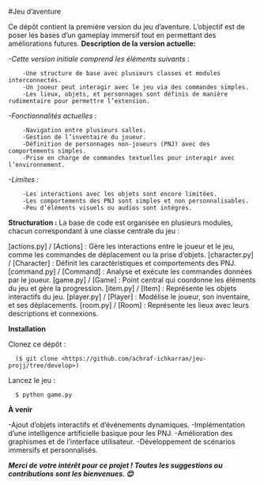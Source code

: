 #Jeu d’aventure

Ce dépôt contient la première version du jeu d’aventure. L’objectif est de poser les bases d’un gameplay immersif tout en permettant des améliorations futures.
 **Description de la version actuelle:**

  *-Cette version initiale comprend les éléments suivants :*

        -Une structure de base avec plusieurs classes et modules interconnectés.
        -Un joueur peut interagir avec le jeu via des commandes simples.
        -Les lieux, objets, et personnages sont définis de manière rudimentaire pour permettre l’extension.

  *-Fonctionnalités actuelles :*

        -Navigation entre plusieurs salles.
        -Gestion de l’inventaire du joueur.
        -Définition de personnages non-joueurs (PNJ) avec des comportements simples.
        -Prise en charge de commandes textuelles pour interagir avec l’environnement.

  *-Limites :*

        -Les interactions avec les objets sont encore limitées.
        -Les comportements des PNJ sont simples et non personnalisables.
        -Peu d’éléments visuels ou audios sont intégrés.

 **Structuration :**
La base de code est organisée en plusieurs modules, chacun correspondant à une classe centrale du jeu :

[actions.py] / [Actions] : Gère les interactions entre le joueur et le jeu, comme les commandes de déplacement ou la prise d’objets.
[character.py] / [Character] : Définit les caractéristiques et comportements des PNJ.
[command.py] / [Command] : Analyse et exécute les commandes données par le joueur.
[game.py] / [Game] : Point central qui coordonne les éléments du jeu et gère la progression.
[item.py] / [Item] : Représente les objets interactifs du jeu.
[player.py] / [Player] : Modélise le joueur, son inventaire, et ses déplacements.
[room.py] / [Room] : Représente les lieux avec leurs descriptions et connexions.

**Installation**

  Clonez ce dépôt :

      ($ git clone <https://github.com/achraf-ichkarran/jeu-projj/tree/develop>)

  Lancez le jeu :

      $ python game.py

**À venir**

  -Ajout d’objets interactifs et d’événements dynamiques.
  -Implémentation d’une intelligence artificielle basique pour les PNJ.
  -Amélioration des graphismes et de l’interface utilisateur.
  -Développement de scénarios immersifs et personnalisés.



***Merci de votre intérêt pour ce projet ! Toutes les suggestions ou contributions sont les bienvenues. 😊***